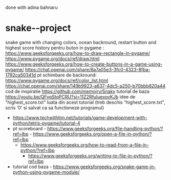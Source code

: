 done with adina bahnaru
# snake--project
snake game with changing colors, ocean backround, restart button and highest score history
pentru buton in pygame :
https://www.geeksforgeeks.org/how-to-draw-rectangle-in-pygame/
https://www.pygame.org/docs/ref/draw.html
https://www.geeksforgeeks.org/how-to-create-buttons-in-a-game-using-pygame/
https://chat.openai.com/share/8a7a05e3-3fc0-4323-8fba-1792ca50341d
pt schimbare de backround:
https://www.pygame.org/docs/ref/color_list.html
https://chat.openai.com/share/149b9923-a637-4dc5-a250-b70bbb820a44
cod de inspiratie
https://github.com/memoiry/Snaky
tutorial de baza
https://youtu.be/QFvqStqPCRU?si=11Z2RfuluexovKJb
idee de "highest_score.txt" luata din acest tutorial (treb deschis "highest_score.txt", scris '0' si salvat ca sa functioneze programul)
- https://www.techwithtim.net/tutorials/game-development-with-python/tetris-pygame/tutorial-4
- pt scoreboard - https://www.geeksforgeeks.org/file-handling-python/?ref=lbp
		- https://www.geeksforgeeks.org/open-a-file-in-python/?ref=lbp
	- https://www.geeksforgeeks.org/how-to-read-from-a-file-in-python/?ref=lbp
		- https://www.geeksforgeeks.org/writing-to-file-in-python/?ref=lbp
- tutorial cod baza - https://www.geeksforgeeks.org/snake-game-in-python-using-pygame-module/
